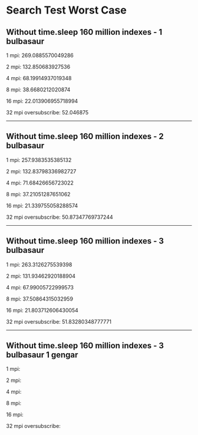 # Search Test Worst Case
## Without time.sleep 160 million indexes - 1 bulbasaur

1 mpi: 269.0885570049286

2 mpi: 132.850683927536

4 mpi: 68.19914937019348

8 mpi: 38.6680212020874

16 mpi: 22.013906955718994

32 mpi oversubscribe: 52.046875

---
## Without time.sleep 160 million indexes - 2 bulbasaur

1 mpi: 257.9383535385132

2 mpi: 132.83798336982727

4 mpi: 71.68426656723022

8 mpi: 37.21051287651062

16 mpi: 21.339755058288574

32 mpi oversubscribe: 50.87347769737244

---
## Without time.sleep 160 million indexes - 3 bulbasaur

1 mpi: 263.3126275539398

2 mpi: 131.93462920188904

4 mpi: 67.99005722999573

8 mpi: 37.50864315032959

16 mpi: 21.803712606430054

32 mpi oversubscribe: 51.83280348777771

---
## Without time.sleep 160 million indexes - 3 bulbasaur 1 gengar

1 mpi: 

2 mpi: 

4 mpi: 

8 mpi: 

16 mpi: 

32 mpi oversubscribe: 
